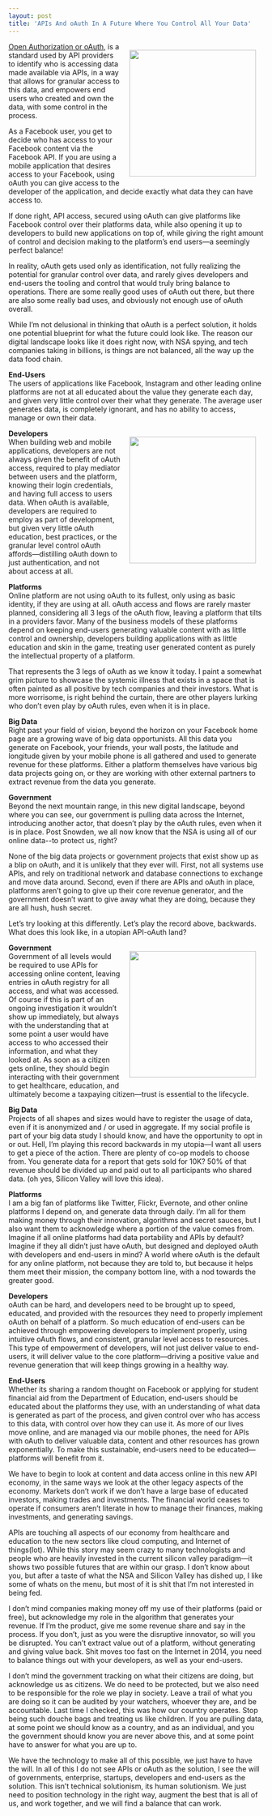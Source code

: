 ```yaml
---
layout: post
title: 'APIs And oAuth In A Future Where You Control All Your Data'
---
```

<p><img style="padding: 15px;" src="https://s3.amazonaws.com/kinlane-productions/bw-icons/oauth-logo.png" alt="" width="250" align="right" /></p>
<p><a href="http://en.wikipedia.org/wiki/OAuth">Open Authorization or oAuth</a>, is a standard used by API providers to identify who is accessing data made available via APIs, in a way that allows for granular access to this data, and empowers end users who created and own the data, with some control in the process.</p>
<p>As a Facebook user, you get to decide who has access to your Facebook content via the Facebook API. If you are using a mobile application that desires access to your Facebook, using oAuth you can give access to the developer of the application, and decide exactly what data they can have access to.</p>
<p>If done right, API access, secured using oAuth can give platforms like Facebook control over their platforms data, while also opening it up to developers to build new applications on top of, while giving the right amount of control and decision making to the platform&rsquo;s end users&mdash;a seemingly perfect balance!</p>
<p>In reality, oAuth gets used only as identification, not fully realizing the potential for granular control over data, and rarely gives developers and end-users the tooling and control that would truly bring balance to operations. There are some really good uses of oAuth out there, but there are also some really bad uses, and obviously not enough use of oAuth overall.</p>
<p>While I&rsquo;m not delusional in thinking that oAuth is a perfect solution, it holds one potential blueprint for what the future could look like. The reason our digital landscape looks like it does right now, with NSA spying, and tech companies taking in billions, is things are not balanced, all the way up the data food chain.</p>
<p><strong>End-Users</strong><br /> The users of applications like Facebook, Instagram and other leading online platforms are not at all educated about the value they generate each day, and given very little control over their what they generate. The average user generates data, is completely ignorant, and has no ability to access, manage or own their data.</p>
<p><img style="padding: 15px;" src="https://s3.amazonaws.com/kinlane-productions/bw-icons/bw-mean-face.jpeg" alt="" width="250" align="right" /></p>
<p><strong>Developers</strong><br /> When building web and mobile applications, developers are not always given the benefit of oAuth access, required to play mediator between users and the platform, knowing their login credentials, and having full access to users data. When oAuth is available, developers are required to employ as part of development, but given very little oAuth education, best practices, or the granular level control oAuth affords&mdash;distilling oAuth down to just authentication, and not about access at all.</p>
<p><strong>Platforms</strong><br /> Online platform are not using oAuth to its fullest, only using as basic identity, if they are using at all. oAuth access and flows are rarely master planned, considering all 3 legs of the oAuth flow, leaving a platform that tilts in a providers favor. Many of the business models of these platforms depend on keeping end-users generating valuable content with as little control and ownership, developers building applications with as little education and skin in the game, treating user generated content as purely the intellectual property of a platform.</p>
<p>That represents the 3 legs of oAuth as we know it today. I paint a somewhat grim picture to showcase the systemic illness that exists in a space that is often painted as all positive by tech companies and their investors.  What is more worrisome, is right behind the curtain, there are other players lurking who don&rsquo;t even play by oAuth rules, even when it is in place.</p>
<p><strong>Big Data</strong><br /> Right past your field of vision, beyond the horizon on your Facebook home page are a growing wave of big data opportunists. All this data you generate on Facebook, your friends, your wall posts, the latitude and longitude given by your mobile phone is all gathered and used to generate revenue for these platforms. Either a platform themselves have various big data projects going on, or they are working with other external partners to extract revenue from the data you generate.</p>
<p><strong>Government</strong><br /> Beyond the next mountain range, in this new digital landscape, beyond where you can see, our government is pulling data across the Internet, introducing another actor, that doesn&rsquo;t play by the oAuth rules, even when it is in place.  Post Snowden, we all now know that the NSA is using all of our online data--to protect us, right?</p>
<p>None of the big data projects or government projects that exist show up as a blip on oAuth, and it is unlikely that they ever will. First, not all systems use APIs, and rely on traditional network and database connections to exchange and move data around. Second, even if there are APIs and oAuth in place, platforms aren&rsquo;t going to give up their core revenue generator, and the government doesn&rsquo;t want to give away what they are doing, because they are all hush, hush secret.</p>
<p>Let&rsquo;s try looking at this differently. Let&rsquo;s play the record above, backwards. What does this look like, in  a utopian API-oAuth land?</p>
<p><img style="padding: 15px;" src="https://s3.amazonaws.com/kinlane-productions/bw-icons/bw-happy-face.jpeg" alt="" width="250" align="right" /></p>
<p><strong>Government</strong><br /> Government of all levels would be required to use APIs for accessing online content, leaving entries in oAuth registry for all access, and what was accessed. Of course if this is part of an ongoing investigation it wouldn&rsquo;t show up immediately, but always with the understanding that at some point a user would have access to who accessed their information, and what they looked at. As soon as a citizen gets online, they should begin interacting with their government to get healthcare, education, and ultimately become a taxpaying citizen&mdash;trust is essential to the lifecycle.</p>
<p><strong>Big Data</strong><br /> Projects of all shapes and sizes would have to register the usage of data, even if it is anonymized and / or used in aggregate. If my social profile is part of your big data study I should know, and have the opportunity to opt in or out. Hell, I&rsquo;m playing this record backwards in my utopia&mdash;I want all users to get a piece of the action. There are plenty of co-op models to choose from. You generate data for a report that gets sold for 10K? 50% of that revenue should be divided up and paid out to all participants who shared data. (oh yes, Silicon Valley will love this idea).</p>
<p><strong>Platforms</strong><br /> I am a big fan of platforms like Twitter, Flickr, Evernote, and other online platforms I depend on, and generate data through daily. I&rsquo;m all for them making money through their innovation, algorithms and secret sauces, but I also want them to acknowledge where a portion of the value comes from. Imagine if all online platforms had data portability and APIs by default? Imagine if they all didn&rsquo;t just have oAuth, but designed and deployed oAuth with developers and end-users in mind? A world where oAuth is the default for any online platform, not because they are told to, but because it helps them meet their mission, the company bottom line, with a nod towards the greater good.</p>
<p><strong>Developers</strong><br /> oAuth can be hard, and developers need to be brought up to speed, educated, and provided with the resources they need to properly implement oAuth on behalf of a platform. So much education of end-users can be achieved through empowering developers to implement properly, using intuitive oAuth flows, and consistent, granular level access to resources. This type of empowerment of developers, will not just deliver value to end-users, it will deliver value to the core platform&mdash;driving a positive  value and revenue generation that will keep things growing in a healthy way.</p>
<p><strong>End-Users</strong><br /> Whether its sharing a random thought on Facebook or applying for student financial aid from the Department of Education, end-users should be educated about the platforms they use, with an understanding of what data is generated as part of the process, and given control over who has access to this data, with control over how they can use it. As more of our lives move online, and are managed via our mobile phones, the need for APIs with oAuth to deliver valuable data, content and other resources has grown exponentially. To make this sustainable, end-users need to be educated&mdash;platforms will benefit from it.</p>
<p>We have to begin to look at content and data access online in this new API economy, in the same ways we look at the other legacy aspects of the economy. Markets don&rsquo;t work if we don&rsquo;t have a large base of educated investors, making trades and investments. The financial world ceases to operate if consumers aren&rsquo;t literate in how to manage their finances, making investments, and generating savings.</p>
<p>APIs are touching all aspects of our economy from healthcare and education to the new sectors like cloud computing, and Internet of things(Iot). While this story may seem crazy to many technologists and people who are heavily invested in the current silicon valley paradigm&mdash;it shows two possible futures that are within our grasp. I don&rsquo;t know about you, but after a taste of what the NSA and Silicon Valley has dished up, I like some of whats on the menu, but most of it is shit that I&rsquo;m not interested in being fed.</p>
<p>I don&rsquo;t mind companies making money off my use of their platforms (paid or free), but acknowledge my role in the algorithm that generates your revenue. If I&rsquo;m the product, give me some revenue share and say in the process. If you don&rsquo;t, just as you were the disruptive innovator, so will you be disrupted. You can&rsquo;t extract value out of a platform, without generating and giving value back. Shit moves too fast on the Internet in 2014, you need to balance things out with your developers, as well as your end-users.</p>
<p>I don&rsquo;t mind the government tracking on what their citizens are doing, but acknowledge us as citizens. We do need to be protected, but we also need to be responsible for the role we play in society. Leave a trail of what you are doing so it can be audited by your watchers, whoever they are, and be accountable. Last time I checked, this was how our country operates. Stop being such douche bags and treating us like children. If you are pulling data, at some point we should know as a country, and as an individual, and you the government should know you are never above this, and at some point have to answer for what you are up to.</p>
<p>We have the technology to make all of this possible, we just have to have the will. In all of this I do not see APIs or oAuth as the solution, I see the will of governments, enterprise, startups, developers and end-users as the solution. This isn&rsquo;t technical solutionism, its human solutionism. We just need to position technology in the right way, augment the best that is all of us, and work together, and we will find a balance that can work.</p>